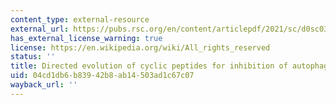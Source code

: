 ```yaml
---
content_type: external-resource
external_url: https://pubs.rsc.org/en/content/articlepdf/2021/sc/d0sc03603j
has_external_license_warning: true
license: https://en.wikipedia.org/wiki/All_rights_reserved
status: ''
title: Directed evolution of cyclic peptides for inhibition of autophagy
uid: 04cd1db6-b839-42b8-ab14-503ad1c67c07
wayback_url: ''
---
```

